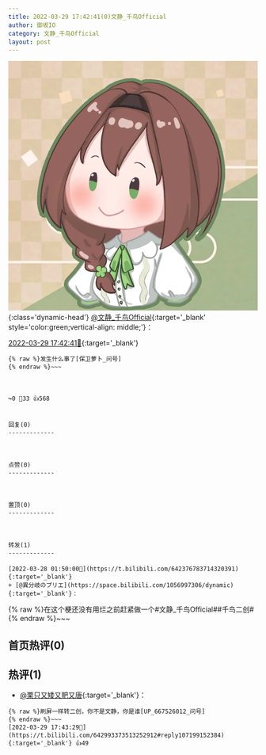 ```yaml
---
title: 2022-03-29 17:42:41(0)文静_千鸟Official
author: 御坂IO
category: 文静_千鸟Official
layout: post
---
```


![img](/images/ac7482ed1b9a7f203dc68c0c4a77c488a27b108a.jpg){:class='dynamic-head'}
[@文静_千鸟Official](https://space.bilibili.com/667526012/dynamic){:target='_blank' style='color:green;vertical-align: middle;'}：

[2022-03-29 17:42:41🔗](https://t.bilibili.com/642993373513252912){:target='_blank'}

~~~
{% raw %}发生什么事了[保卫萝卜_问号]
{% endraw %}~~~



↪️0 💬33 👍568


回复(0)
-------------



点赞(0)
-------------



置顶(0)
-------------



转发(1)
-------------

[2022-03-28 01:50:00🔗](https://t.bilibili.com/642376783714320391){:target='_blank'}
+ [@異分岐のプリエ](https://space.bilibili.com/1056997306/dynamic){:target='_blank'}：
~~~
{% raw %}在这个梗还没有用烂之前赶紧做一个#文静_千鸟Official##千鸟二创#
{% endraw %}~~~






首页热评(0)
-------------



热评(1)
-------------

+ [@栗只又矮又肥又唐](https://space.bilibili.com/27214625/dynamic){:target='_blank'}：
~~~
{% raw %}刷屏一样转二创，你不是文静，你是谁[UP_667526012_问号]
{% endraw %}~~~
[2022-03-29 17:43:29🔗](https://t.bilibili.com/642993373513252912#reply107199152384){:target='_blank'} 👍49


